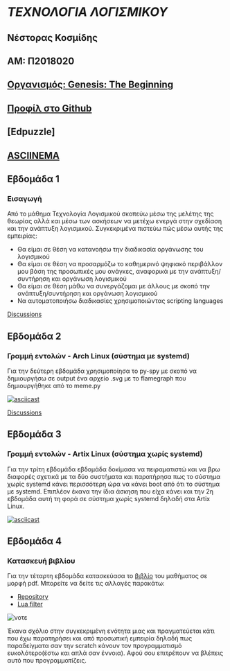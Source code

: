 # ***ΤΕΧΝΟΛΟΓΙΑ ΛΟΓΙΣΜΙΚΟΥ***

## Νέστορας Κοσμίδης
## ΑΜ: Π2018020  
## [Οργανισμός: Genesis: The Beginning](https://github.com/Genesis-The-Beginning)
## [Προφίλ στο Github](https://github.com/NestorasKosmidis)
## [Edpuzzle]
## [ASCIINEMA]()

## Εβδομάδα 1
### Εισαγωγή
Από το μάθημα Τεχνολογία Λογισμικού σκοπεύω μέσω της μελέτης της θεωρίας αλλά και μέσω των ασκήσεων να μετέχω ενεργά στην σχεδίαση και την ανάπτυξη λογισμικού. Συγκεκριμένα πιστεύω πώς μέσω αυτής της εμπειρίας:
- Θα είμαι σε θέση να κατανοήσω την διαδικασία οργάνωσης του λογισμικού
- Θα είμαι σε θέση να προσαρμόζω το καθημερινό ψηφιακό περιβάλλον μου βάση της προσωπικές μου ανάγκες, αναφορικά με την ανάπτυξη/συντήρηση και οργάνωση λογισμικού
- Θα είμαι σε θέση μάθω να συνεργάζομαι με άλλους με σκοπό την ανάπτυξη/συντήρηση και οργάνωση λογισμικού
- Να αυτοματοποιήσω διαδικασίες χρησιμοποιώντας scripting languages

[Discussions](https://github.com/courses-ionio/sw/discussions/1140)

## Εβδομάδα 2
### Γραμμή εντολών - Arch Linux (σύστημα με systemd)


Για την δεύτερη εβδομάδα χρησιμοποίησα το py-spy με σκοπό να δημιουργήσω σε output ένα αρχείο .svg με το flamegraph που δημιουργήθηκε από το meme.py

[![asciicast](https://asciinema.org/a/kMRWhJYSmqpr1lWol7pcqD8AX.svg)](https://asciinema.org/a/kMRWhJYSmqpr1lWol7pcqD8AX)

[Discussions](https://github.com/courses-ionio/sw/discussions/1250)

## Εβδομάδα 3
### Γραμμή εντολών - Artix Linux (σύστημα χωρίς systemd)

Για την τρίτη εβδομάδα εβδομάδα δοκίμασα να πειραματιστώ και να βρω διαφορές σχετικά με τα δύο συστήματα και παρατήρησα πως το σύστημα χωρίς systemd κάνει περισσότερη ώρα να κάνει boot από ότι το σύστημα με systemd. Επιπλέον έκανα την ίδια άσκηση που είχα κάνει και την 2η εβδομάδα αυτή τη φορά σε σύστημα χωρίς systemd δηλαδή στα Artix Linux.

[![asciicast](https://asciinema.org/a/560859.svg)](https://asciinema.org/a/560859)

## Εβδομάδα 4
### Κατασκευή βιβλίου 

Για την τέταρτη εβδομάδα κατασκεύασα το [βιβλίο](https://github.com/NestorasKosmidis/kallipos/blob/master/book/booknestoras.pdf) του μαθήματος σε μορφή pdf. Μπορείτε να δείτε τις αλλαγές παρακάτω:

- [Repository](https://github.com/NestorasKosmidis/kallipos)
- [Lua filter](https://github.com/NestorasKosmidis/kallipos/blob/master/comment.lua)

![νοτε](https://user-images.githubusercontent.com/56269327/222993053-be2a365d-70c8-4e02-92ca-59b10c39c344.png)

Έκανα σχόλιο στην συγκεκριμένη ενότητα μιας και πραγματεύεται κάτι που έχω παρατηρήσει και από προσωπική εμπειρία δηλαδή πως παραδείγματα σαν την scratch κάνουν τον προγραμματισμό ευκολότερο(έστω και απλά σαν έννοια). Αφού σου επιτρέπουν να βλέπεις αυτό που προγραμματίζεις.
